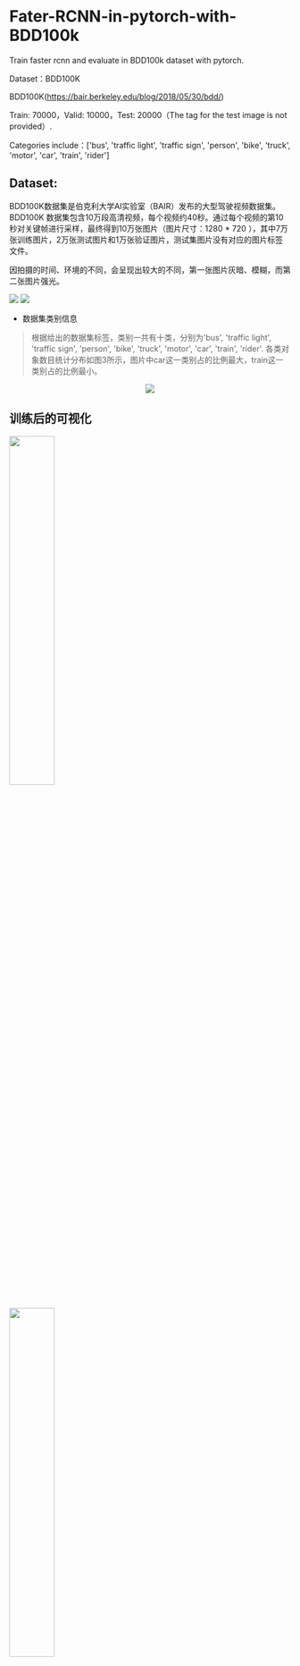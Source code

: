 # Fater-RCNN-in-pytorch-with-BDD100k
Train faster rcnn and evaluate in BDD100k dataset with pytorch.

Dataset：BDD100K

BDD100K(https://bair.berkeley.edu/blog/2018/05/30/bdd/)

Train: 70000，Valid: 10000，Test: 20000（The tag for the test image is not provided）.

Categories include：['bus', 'traffic light', 'traffic sign', 'person', 'bike', 'truck', 'motor', 'car', 'train', 'rider']

## Dataset:
   BDD100K数据集是伯克利大学AI实验室（BAIR）发布的大型驾驶视频数据集。BDD100K 数据集包含10万段高清视频，每个视频约40秒。通过每个视频的第10秒对关键帧进行采样，最终得到10万张图片（图片尺寸：1280 * 720 ），其中7万张训练图片，2万张测试图片和1万张验证图片，测试集图片没有对应的图片标签文件。
   
   因拍摄的时间、环境的不同，会呈现出较大的不同，第一张图片灰暗、模糊，而第二张图片强光。

![](https://github.com/Cathy-t/Fater-RCNN-in-pytorch-with-BDD100k/blob/master/data/original1.png)
![](https://github.com/Cathy-t/Fater-RCNN-in-pytorch-with-BDD100k/blob/master/data/original2.png)

* 数据集类别信息
>根据给出的数据集标签，类别一共有十类，分别为'bus', 'traffic light', 'traffic sign', 'person', 'bike', 'truck', 'motor', 'car', 'train', 'rider'. 各类对象数目统计分布如图3所示，图片中car这一类别占的比例最大，train这一类别占的比例最小。
<div align=center><img src="https://github.com/Cathy-t/Fater-RCNN-in-pytorch-with-BDD100k/blob/master/data/distribution.png"/></div>

## 训练后的可视化
<div align=left><img width="40%" src="https://github.com/Cathy-t/Fater-RCNN-in-pytorch-with-BDD100k/blob/master/det_images/epoch2/cabc30fc-e7726578.jpg"/></div>
<div align=left><img width="40%" src="https://github.com/Cathy-t/Fater-RCNN-in-pytorch-with-BDD100k/blob/master/det_images/epoch2/cabc30fc-eb673c5a.jpg"/></div>
